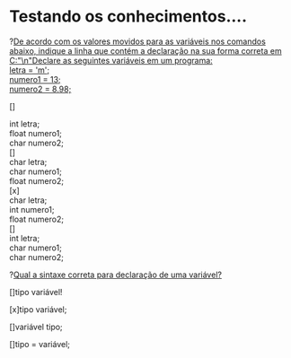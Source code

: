 # Testando os conhecimentos....

?[De acordo com os valores movidos para as variáveis nos comandos abaixo, indique a linha que contém a declaração na sua forma correta em C:"\n"Declare as seguintes variáveis em um programa:<br/>letra = 'm';<br/>numero1 = 13;<br/> numero2 = 8.98;<br />](single)
   
[] <section> int letra;</br> float numero1;</br> char numero2;  </section>
[] <section> char letra;</br> char numero1;</br> float numero2;  </section>
[x] <section> char letra;</br> int numero1;</br> float numero2;  </section>
[] <section> int letra;</br> char numero1;</br> char numero2;  </section>              

?[Qual a sintaxe correta para declaração de uma variável?](single)

[]tipo variável!

[x]tipo variável;

[]variável tipo;

[]tipo = variável;

